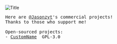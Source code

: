![Title](https://capsule-render.vercel.app/api?type=Waving&color=timeGradient&height=200&animation=fadeIn&section=header&text=Jasonzyt-Projects&fontSize=70)

<pre>
Here are <a href="https://github.com/Jasonzyt">@Jasonzyt</a>'s commercial projects!  
Thanks to those who support me!
  
Open-sourced projects:
- <a href="https://github.com/Jasonzyt-Projects/CustomName">CustomName</a>  GPL-3.0
</pre>
